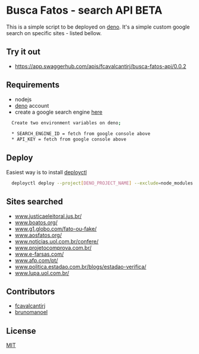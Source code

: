 # Busca Fatos - search API BETA

This is a simple script to be deployed on [deno](https://deno.com/).
It's a simple custom google search on specific sites - listed bellow.

## Try it out

- https://app.swaggerhub.com/apis/fcavalcantirj/busca-fatos-api/0.0.2

## Requirements

* nodejs
* [deno](https://deno.com/) account
* create a google search engine [here](https://programmablesearchengine.google.com/)

```bash
  Create two environment variables on deno;
  
  * SEARCH_ENGINE_ID = fetch from google console above
  * API_KEY = fetch from google console above
```

## Deploy

Easiest way is to install [deployctl](https://deno.com/deploy/docs/deployctl)
```bash
  deployctl deploy --project[DENO_PROJECT_NAME] --exclude=node_modules --prod index.js
```


## Sites searched

* www.justicaeleitoral.jus.br/
* www.boatos.org/
* www.g1.globo.com/fato-ou-fake/
* www.aosfatos.org/
* www.noticias.uol.com.br/confere/
* www.projetocomprova.com.br/
* www.e-farsas.com/
* www.afp.com/pt/
* www.politica.estadao.com.br/blogs/estadao-verifica/
* www.lupa.uol.com.br/


## Contributors

* [fcavalcantirj](https://github.com/fcavalcantirj)
* [brunomanoel](https://github.com/brunomanoel)
## License

[MIT](https://choosealicense.com/licenses/mit/)